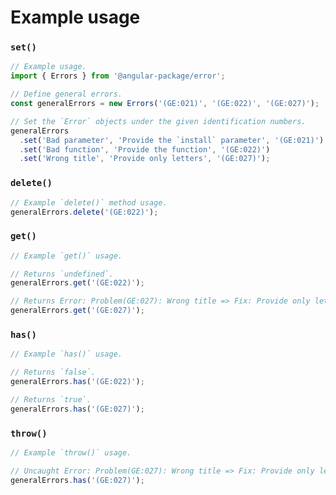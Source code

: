 # Example usage

### `set()`

```typescript
// Example usage.
import { Errors } from '@angular-package/error';

// Define general errors.
const generalErrors = new Errors('(GE:021)', '(GE:022)', '(GE:027)');

// Set the `Error` objects under the given identification numbers.
generalErrors
  .set('Bad parameter', 'Provide the `install` parameter', '(GE:021)')
  .set('Bad function', 'Provide the function', '(GE:022)')
  .set('Wrong title', 'Provide only letters', '(GE:027)');
```

### `delete()`

```typescript
// Example `delete()` method usage.
generalErrors.delete('(GE:022)');
```

### `get()`

```typescript
// Example `get()` usage.

// Returns `undefined`.
generalErrors.get('(GE:022)');

// Returns Error: Problem(GE:027): Wrong title => Fix: Provide only letters
generalErrors.get('(GE:027)'); 
```

### `has()`

```typescript
// Example `has()` usage.

// Returns `false`.
generalErrors.has('(GE:022)');

// Returns `true`.
generalErrors.has('(GE:027)'); 
```

### `throw()`

```typescript
// Example `throw()` usage.

// Uncaught Error: Problem(GE:027): Wrong title => Fix: Provide only letters
generalErrors.has('(GE:027)'); 
```
